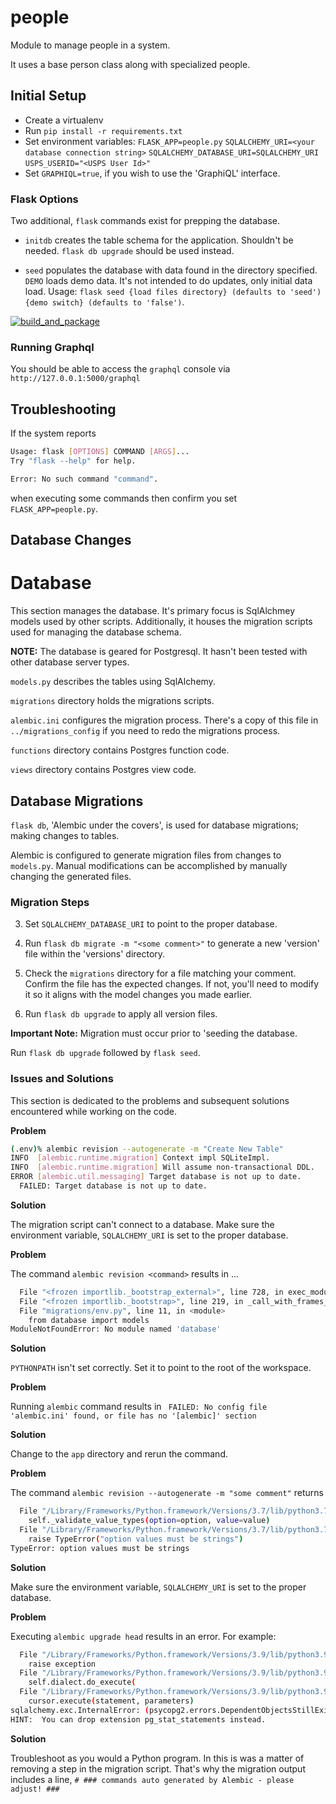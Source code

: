 # people

Module to manage people in a system.

It uses a base person class along with specialized people.

## Initial Setup

-   Create a virtualenv
-   Run `pip install -r requirements.txt`
-   Set environment variables:
        `FLASK_APP=people.py`
        `SQLALCHEMY_URI=<your database connection string>`
        `SQLALCHEMY_DATABASE_URI=SQLALCHEMY_URI`
        `USPS_USERID="<USPS User Id>"`
-   Set `GRAPHIQL=true`, if you wish to use the 'GraphiQL' interface.

### Flask Options

Two additional, `flask` commands exist for prepping the database.

-   `initdb` creates the table schema for the application. Shouldn't be needed. `flask db upgrade` should be used instead.

-   `seed` populates the database with data found in the directory specified. `DEMO` loads demo data. It's not intended to do updates, only initial data load.
    Usage: `flask seed {load files directory} (defaults to 'seed') {demo switch} (defaults to 'false')`.


[![build_and_package](https://github.com/erikdeirdre/people/actions/workflows/pythonapp.yml/badge.svg)](https://github.com/erikdeirdre/people/actions/workflows/pythonapp.yml)

### Running Graphql

You should be able to access the `graphql` console via `http://127.0.0.1:5000/graphql`


## Troubleshooting

If the system reports

```bash
Usage: flask [OPTIONS] COMMAND [ARGS]...
Try "flask --help" for help.

Error: No such command "command".
```

when executing some commands then confirm you set `FLASK_APP=people.py`.

## Database Changes

# Database

This section manages the database. It's primary focus is SqlAlchmey models used by other scripts. Additionally, it houses the migration scripts used for managing the database schema. 

**NOTE:** The database is geared for Postgresql. It hasn't been tested with other database server types.


`models.py` describes the tables using SqlAlchemy.

`migrations` directory holds the migrations scripts.

`alembic.ini` configures the migration process. There's a copy of this file in `../migrations_config` if you need to redo the migrations process.

`functions` directory contains Postgres function code.

`views` directory contains Postgres view code.

## Database Migrations

`flask db`, 'Alembic under the covers', is used for database migrations; making changes to tables.

Alembic is configured to generate migration files from changes to `models.py`. Manual modifications can be accomplished by manually changing the generated files.

### Migration Steps

3. Set `SQLALCHEMY_DATABASE_URI` to point to the proper database.

4. Run `flask db migrate -m "<some comment>"` to generate a new 'version' file within the 'versions' directory.

5. Check the `migrations` directory for a file matching your comment. Confirm the file has the expected changes. If not, you'll need to modify it so it aligns with the model changes you made earlier. 

6. Run `flask db upgrade` to apply all version files.

**Important Note:** Migration must occur prior to 'seeding the database.

Run `flask db upgrade` followed by `flask seed`.


### Issues and Solutions

This section is dedicated to the problems and subsequent solutions encountered while working on the code.

**Problem**

```bash
(.env)% alembic revision --autogenerate -m "Create New Table"
INFO  [alembic.runtime.migration] Context impl SQLiteImpl.
INFO  [alembic.runtime.migration] Will assume non-transactional DDL.
ERROR [alembic.util.messaging] Target database is not up to date.
  FAILED: Target database is not up to date.
```

**Solution**

The migration script can't connect to a database. Make sure the environment variable, `SQLALCHEMY_URI` is set to the proper database.

**Problem**

The command `alembic revision <command>` results in ...

```bash
  File "<frozen importlib._bootstrap_external>", line 728, in exec_module
  File "<frozen importlib._bootstrap>", line 219, in _call_with_frames_removed
  File "migrations/env.py", line 11, in <module>
    from database import models
ModuleNotFoundError: No module named 'database'
```

**Solution**

`PYTHONPATH` isn't set correctly. Set it to point to the root of the workspace.

**Problem**

Running `alembic` command results in ` FAILED: No config file 'alembic.ini' found, or file has no '[alembic]' section`

**Solution**

Change to the `app` directory and rerun the command.

**Problem**

The command `alembic revision --autogenerate -m "some comment"` returns

```bash
  File "/Library/Frameworks/Python.framework/Versions/3.7/lib/python3.7/configparser.py", line 1197, in set
    self._validate_value_types(option=option, value=value)
  File "/Library/Frameworks/Python.framework/Versions/3.7/lib/python3.7/configparser.py", line 1182, in _validate_value_types
    raise TypeError("option values must be strings")
TypeError: option values must be strings
```

**Solution**

Make sure the environment variable, `SQLALCHEMY_URI` is set to the proper database.

**Problem**

Executing `alembic upgrade head` results in an error. For example:

``` bash 
  File "/Library/Frameworks/Python.framework/Versions/3.9/lib/python3.9/site-packages/sqlalchemy/util/compat.py", line 207, in raise_
    raise exception
  File "/Library/Frameworks/Python.framework/Versions/3.9/lib/python3.9/site-packages/sqlalchemy/engine/base.py", line 1771, in _execute_context
    self.dialect.do_execute(
  File "/Library/Frameworks/Python.framework/Versions/3.9/lib/python3.9/site-packages/sqlalchemy/engine/default.py", line 717, in do_execute
    cursor.execute(statement, parameters)
sqlalchemy.exc.InternalError: (psycopg2.errors.DependentObjectsStillExist) cannot drop view pg_stat_statements because extension pg_stat_statements requires it
HINT:  You can drop extension pg_stat_statements instead.
```

**Solution**

Troubleshoot as you would a Python program. In this is was a matter of removing a step in the migration script. That's why the migration output includes a line, `# ### commands auto generated by Alembic - please adjust! ###`

